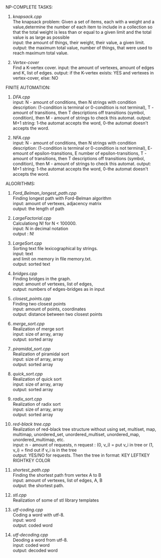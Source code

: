 NP-COMPLETE TASKS:

1) <i>knapsack.cpp</i> <br>
    The knapsack problem: Given a set of items, each with a weight and a value,determine the number of each item to include in a collection so that the total weight is less than or equal to a given limit and the total value is as large as possible<br>
    input: the amount of things, their weight, their value, a given limit.<br>
    output: the maximum total value, number of things, that were used to reach maximum total value.<br>
    
2) <i>Vertex-cover</i><br>
    Find a K-vertex cover.
    input: the amount of vertexes, amount of edges and K, list of edges.
    output: if the K-vertex exists: YES and vertexes in vertex-cover, else: NO

FINITE AUTOMATION:
1) <i>DFA.cpp</i><br>
   input: N - amount of conditions, then N strings with condition description: (1-condition is terminal or 0-condition is not terminal), T - amount of transitions, then T descriptions off transitions (symbol, condition), then M - amount of strings to check this automat. 
   output: M+1 string: 1-the automat accepts the word, 0-the automat doesn't accepts the word.
   
2) <i>NFA.cpp</i><br>
   input: N - amount of conditions, then N strings with condition description: (1-condition is terminal or 0-condition is not terminal), E- emount of epsilon-transitions, E number of epsilon-transitions, T - amount of transitions, then T descriptions off transitions (symbol, condition), then M - amount of strings to check this automat. 
   output: M+1 string: 1-the automat accepts the word, 0-the automat doesn't accepts the word.

ALGORITHMS:

1) <i>Ford_Belman_longest_path.cpp</i> <br> 
   Finding longest path with Ford-Belman algorithm <br>
   input: amount of vertexes,  adjacency matrix <br>
   output: the length of path

2) <i>LargeFactorial.cpp </i> <br>
   Calculationg N! for N < 100000. <br>
   input: N in decimal notation <br>
   output : N!
   
3) <i>LargeSort.cpp</i> <br>
   Sorting text file lexicographical by strings. <br>
   input: text <br> and limit on memory in file memory.txt. <br>
   output: sorted text

4) <i>bridges.cpp</i> <br>
   Finding bridges in the  graph. <br>
   input: amount of vertexes, list of edges, <br>
   output: numbers of edges-bridges as in input<br>
   
5) <i>closest_points.cpp</i><br>
   Finding two closest points <br>
   input: amount of points, coordinates<br>
   output: distance between two closest points<br>  

6) <i>merge_sort.cpp</i><br>
   Realization of merge sort <br>
   input: size of array, array<br>
   output: sorted array<br>
  
  
7) <i>piramidal_sort.cpp</i><br>
   Realization of piramidal sort <br>
   input: size of array, array<br>
   output: sorted array<br>
  
8) <i>quick_sort.cpp</i><br>
   Realization of quick sort <br>
   input: size of array, array<br>
   output: sorted array<br>
   
 
9) <i>radix_sort.cpp</i><br>
   Realization of radix sort <br>
   input: size of array, array<br>
   output: sorted array<br>

10) <i>red-black tree.cpp</i><br>
   Realization of red-black tree structure without using set, multiset, map, multimap, unordered_set, unordered_multiset, unordered_map, unordered_multimap, etc.<br>
   input: n - amount of requests, n request : (0, v_i) = put v_i in tree or (1, v_i) = find out if v_i is in the tree<br>
   output: YES/NO for requests. Then the tree in format: KEY LEFTKEY RIGHTKEY COLOR<br>
   
11) <i>shortest_path.cpp</i><br>
   Finding the shortest path from vertex A to B <br>
   input: amount of vertexes, list of edges, A, B <br>
   output: the shortest path.
   
12) <i>stl.cpp</i><br>
   Realization of some of stl library templates<br>
 
13) <i>utf-coding.cpp</i><br>
    Coding a word with utf-8. <br>
    input: word <br>
    output: coded word
    
14) <i>utf-decoding.cpp</i><br>
    Deoding a word from utf-8. <br>
    input: coded word <br>
    output: decoded word
